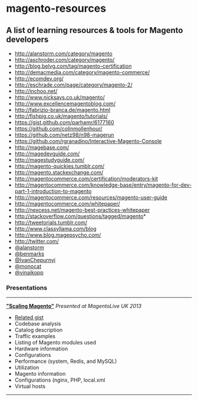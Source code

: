 magento-resources
=================

## A list of learning resources &amp; tools for Magento developers

 * http://alanstorm.com/category/magento
 * http://aschroder.com/category/magento/
 * http://blog.belvg.com/tag/magento-certification
 * http://demacmedia.com/category/magento-commerce/
 * http://ecomdev.org/
 * http://eschrade.com/page/category/magento-2/
 * http://inchoo.net/
 * http://www.nicksays.co.uk/magento/
 * http://www.excellencemagentoblog.com/
 * http://fabrizio-branca.de/magento.html
 * http://fishpig.co.uk/magento/tutorials/
 * https://gist.github.com/parhamr/6177160
 * https://github.com/colinmollenhour/
 * https://github.com/netz98/n98-magerun
 * https://github.com/rgranadino/Interactive-Magento-Console
 * http://magebase.com/
 * http://magedevguide.com/
 * http://magestudyguide.com/
 * http://magento-quickies.tumblr.com/
 * http://magento.stackexchange.com/
 * http://magentocommerce.com/certification/moderators-kit
 * http://magentocommerce.com/knowledge-base/entry/magento-for-dev-part-1-introduction-to-magento
 * http://magentocommerce.com/resources/magento-user-guide
 * http://magentocommerce.com/whitepaper/
 * http://nexcess.net/magento-best-practices-whitepaper
 * http://stackoverflow.com/questions/tagged/magento*
 * http://tweetorials.tumblr.com/
 * http://www.classyllama.com/blog
 * http://www.blog.magepsycho.com/
 * http://twitter.com/
  * [@alanstorm](http://twitter.com/alanstorm)
  * [@benmarks](http://twitter.com/benmarks)
  * [@IvanChepurnyi](http://twitter.com/IvanChepurnyi)
  * [@monocat](http://twitter.com/monocat)
  * [@vinaikopp](http://twitter.com/vinaikopp)

### Presentations

---

**["Scaling Magento"](https://docs.google.com/a/copiousinc.com/presentation/d/1rHM7LOfzgfol6FEijLjlCpTBPaYJlMbI-WPpZL59Dng/edit)**
*Presented at MagentoLive UK 2013*
 * [Related gist](https://gist.github.com/parhamr/6177160)
 * Codebase analysis
 * Catalog description
 * Traffic examples
 * Listing of Magento modules used
 * Hardware information
  * Configurations
  * Performance (system, Redis, and MySQL)
  * Utilization
 * Magento information
  * Configurations (nginx, PHP, local.xml
  * Virtual hosts

---
   

